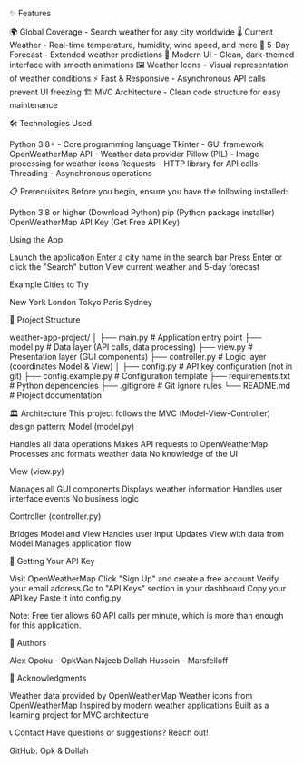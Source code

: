 ✨ Features

🌍 Global Coverage - Search weather for any city worldwide
🌡️ Current Weather - Real-time temperature, humidity, wind speed, and more
📅 5-Day Forecast - Extended weather predictions
🎨 Modern UI - Clean, dark-themed interface with smooth animations
🖼️ Weather Icons - Visual representation of weather conditions
⚡ Fast & Responsive - Asynchronous API calls prevent UI freezing
🏗️ MVC Architecture - Clean code structure for easy maintenance


🛠️ Technologies Used

Python 3.8+ - Core programming language
Tkinter - GUI framework
OpenWeatherMap API - Weather data provider
Pillow (PIL) - Image processing for weather icons
Requests - HTTP library for API calls
Threading - Asynchronous operations


📋 Prerequisites
Before you begin, ensure you have the following installed:

Python 3.8 or higher (Download Python)
pip (Python package installer)
OpenWeatherMap API Key (Get Free API Key)


Using the App

Launch the application
Enter a city name in the search bar
Press Enter or click the "Search" button
View current weather and 5-day forecast

Example Cities to Try

New York
London
Tokyo
Paris
Sydney


📁 Project Structure

weather-app-project/
│
├── main.py              # Application entry point
├── model.py             # Data layer (API calls, data processing)
├── view.py              # Presentation layer (GUI components)
├── controller.py        # Logic layer (coordinates Model & View)
│
├── config.py            # API key configuration (not in git)
├── config.example.py    # Configuration template
├── requirements.txt     # Python dependencies
├── .gitignore          # Git ignore rules
└── README.md           # Project documentation


🏛️ Architecture
This project follows the MVC (Model-View-Controller) design pattern:
Model (model.py)

Handles all data operations
Makes API requests to OpenWeatherMap
Processes and formats weather data
No knowledge of the UI

View (view.py)

Manages all GUI components
Displays weather information
Handles user interface events
No business logic

Controller (controller.py)

Bridges Model and View
Handles user input
Updates View with data from Model
Manages application flow

🔑 Getting Your API Key

Visit OpenWeatherMap
Click "Sign Up" and create a free account
Verify your email address
Go to "API Keys" section in your dashboard
Copy your API key
Paste it into config.py

Note: Free tier allows 60 API calls per minute, which is more than enough for this application.


👥 Authors

Alex Opoku - OpkWan
Najeeb Dollah Hussein - Marsfelloff

🙏 Acknowledgments

Weather data provided by OpenWeatherMap
Weather icons from OpenWeatherMap
Inspired by modern weather applications
Built as a learning project for MVC architecture

📞 Contact
Have questions or suggestions? Reach out!

GitHub: Opk & Dollah